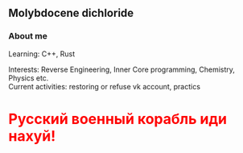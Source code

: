 ## Molybdocene dichloride
### About me
Learning: C++, Rust

Interests: Reverse&nbsp;Engineering, Inner&nbsp;Core programming, Chemistry, Physics etc.
\
Current activities: restoring or refuse vk account, practics
# <span style="color:red; font-weight: bold;">Русский военный корабль иди нахуй!</span>
